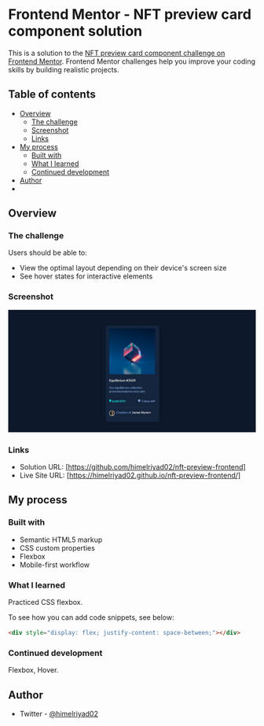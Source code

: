 # Frontend Mentor - NFT preview card component solution

This is a solution to the [NFT preview card component challenge on Frontend Mentor](https://www.frontendmentor.io/challenges/nft-preview-card-component-SbdUL_w0U). Frontend Mentor challenges help you improve your coding skills by building realistic projects. 

## Table of contents

- [Overview](#overview)
  - [The challenge](#the-challenge)
  - [Screenshot](#screenshot)
  - [Links](#links)
- [My process](#my-process)
  - [Built with](#built-with)
  - [What I learned](#what-i-learned)
  - [Continued development](#continued-development)
- [Author](#author)
-

## Overview

### The challenge

Users should be able to:

- View the optimal layout depending on their device's screen size
- See hover states for interactive elements

### Screenshot

![Preview of my solve for the NFT preview card component coding challenge](./images/screenshot.jpg)

### Links

- Solution URL: [https://github.com/himelriyad02/nft-preview-frontend]
- Live Site URL: [https://himelriyad02.github.io/nft-preview-frontend/]

## My process

### Built with

- Semantic HTML5 markup
- CSS custom properties
- Flexbox
- Mobile-first workflow

### What I learned

Practiced CSS flexbox.

To see how you can add code snippets, see below:

```html
<div style="display: flex; justify-content: space-between;"></div>
```

### Continued development

Flexbox, Hover.

## Author

- Twitter - [@himelriyad02](https://www.twitter.com/himelriyad02)
